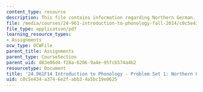```yaml
---
content_type: resource
description: This file contains information regarding Northern German.
file: /media/courses/24-961-introduction-to-phonology-fall-2014/c0c5e434a3746e2fabb34a5bc19e0625_MIT24_961F14_pset1.pdf
file_type: application/pdf
learning_resource_types:
- Assignments
ocw_type: OCWFile
parent_title: Assignments
parent_type: CourseSection
parent_uid: d83e06d4-f28a-6206-9a4e-95fcb574a4b2
resourcetype: Document
title: '24.961F14 Introduction to Phonology - Problem Set 1: Northern German'
uid: c0c5e434-a374-6e2f-abb3-4a5bc19e0625
---
```

